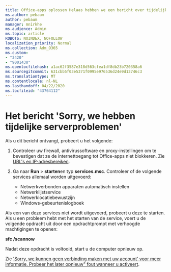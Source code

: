 ```yaml
---
title: Office-apps oplossen Helaas hebben we een bericht over tijdelijke serverproblemen
ms.author: pebaum
author: pebaum
manager: mnirkhe
ms.audience: Admin
ms.topic: article
ROBOTS: NOINDEX, NOFOLLOW
localization_priority: Normal
ms.collection: Adm_O365
ms.custom:
- "3420"
- "9001430"
ms.openlocfilehash: a1ac62f3587e318d563cfea1df8db23b720358a6
ms.sourcegitcommit: 631cbb5f03e5371f0995e976536d24e9d13746c3
ms.translationtype: MT
ms.contentlocale: nl-NL
ms.lasthandoff: 04/22/2020
ms.locfileid: "43764112"
---
```

# <a name="fixing-the-office-apps-sorry-we-are-having-temporary-server-issues-message"></a>Het bericht 'Sorry, we hebben tijdelijke serverproblemen'

Als u dit bericht ontvangt, probeert u het volgende:

1. Controleer uw firewall, antivirussoftware en proxy-instellingen om te bevestigen dat ze de internettoegang tot Office-apps niet blokkeren. Zie [URL's en IP-adresbereiken](https://docs.microsoft.com/office365/enterprise/urls-and-ip-address-ranges).

2. Ga naar **Run** > **starten**en typ **services.msc**. Controleer of de volgende services allemaal worden uitgevoerd:
    - Netwerkverbonden apparaten automatisch instellen
    - Netwerklijstservice
    - Netwerklocatiebewustzijn
    - Windows-gebeurtenislogboek

Als een van deze services niet wordt uitgevoerd, probeert u deze te starten. Als u een probleem hebt met het starten van de service, voert u de volgende opdracht uit door een opdrachtprompt met verhoogde machtigingen te openen:

**sfc /scannow**

Nadat deze opdracht is voltooid, start u de computer opnieuw op.

Zie ['Sorry, we kunnen geen verbinding maken met uw account' voor meer informatie. Probeer het later opnieuw" fout wanneer u activeert](https://docs.microsoft.com/office/troubleshoot/activation-installation/issue-when-activate-office-from-office-365).